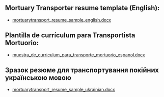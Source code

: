 ## Mortuary Transporter resume template (English): 
* [mortuarytransport_resume_sample_english.docx](https://github.com/ryansplan/mortuarytransporter/files/13352436/mortuarytransport_resume_sample_english.docx)

## Plantilla de currículum para Transportista Mortuorio:
* [muestra_de_curriculum_para_transporte_mortuorio_espanol.docx](https://github.com/ryansplan/mortuarytransporter/files/13626158/muestra_de_curriculum_para_transporte_mortuorio_espanol.docx)

## Зразок резюме для транспортування покійних українською мовою
* [mortuarytransport_resume_sample_ukrainian.docx](https://github.com/user-attachments/files/17625741/mortuarytransport_resume_sample_ukrainian.docx)
